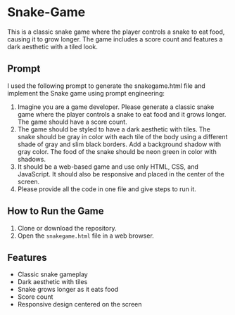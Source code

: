# Snake-Game

This is a classic snake game where the player controls a snake to eat food, causing it to grow longer. The game includes a score count and features a dark aesthetic with a tiled look.

## Prompt

I used the following prompt to generate the snakegame.html file and implement the Snake game using prompt engineering:

1. Imagine you are a game developer. Please generate a classic snake game where the player controls a snake to eat food and it grows longer. The game should have a score count.
2. The game should be styled to have a dark aesthetic with tiles. The snake should be gray in color with each tile of the body using a different shade of gray and slim black borders. Add a background shadow with gray color. The food of the snake should be neon green in color with shadows.
3. It should be a web-based game and use only HTML, CSS, and JavaScript. It should also be responsive and placed in the center of the screen.
4. Please provide all the code in one file and give steps to run it.

## How to Run the Game

1. Clone or download the repository.
2. Open the `snakegame.html` file in a web browser.

## Features

- Classic snake gameplay
- Dark aesthetic with tiles
- Snake grows longer as it eats food
- Score count
- Responsive design centered on the screen
